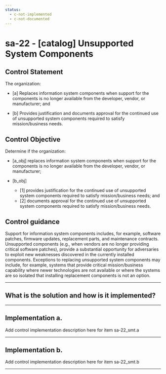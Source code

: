 ```yaml
---
status:
  - c-not-implemented
  - c-not-documented
---
```


# sa-22 - \[catalog\] Unsupported System Components

## Control Statement

The organization:

- \[a\] Replaces information system components when support for the components is no longer available from the developer, vendor, or manufacturer; and

- \[b\] Provides justification and documents approval for the continued use of unsupported system components required to satisfy mission/business needs.

## Control Objective

Determine if the organization:

- \[a_obj\] replaces information system components when support for the components is no longer available from the developer, vendor, or manufacturer;

- \[b_obj\]

  - \[1\] provides justification for the continued use of unsupported system components required to satisfy mission/business needs; and
  - \[2\] documents approval for the continued use of unsupported system components required to satisfy mission/business needs.

## Control guidance

Support for information system components includes, for example, software patches, firmware updates, replacement parts, and maintenance contracts. Unsupported components (e.g., when vendors are no longer providing critical software patches), provide a substantial opportunity for adversaries to exploit new weaknesses discovered in the currently installed components. Exceptions to replacing unsupported system components may include, for example, systems that provide critical mission/business capability where newer technologies are not available or where the systems are so isolated that installing replacement components is not an option.

______________________________________________________________________

## What is the solution and how is it implemented?

<!-- Please leave this section blank and enter implementation details in the parts below. -->

______________________________________________________________________

## Implementation a.

Add control implementation description here for item sa-22_smt.a

______________________________________________________________________

## Implementation b.

Add control implementation description here for item sa-22_smt.b

______________________________________________________________________
